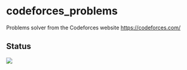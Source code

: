 # codeforces_problems
Problems solver from the Codeforces website https://codeforces.com/

## Status

<img src="https://codeforces-readme-stats.vercel.app/api/card?username=ginogiorgi&theme=tokyonight&disable_animations=false&show_icons=true&force_username=true"/>
